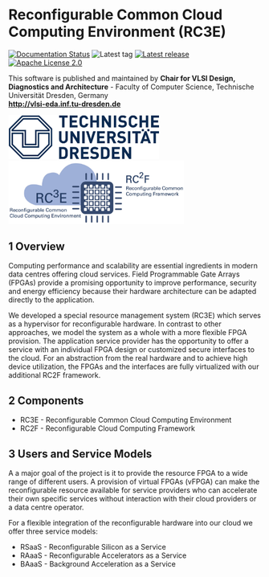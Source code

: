 # Reconfigurable Common Cloud Computing Environment (RC3E)

[![Documentation Status](https://readthedocs.org/projects/rc3e/badge/?version=latest)](http://rc3e.readthedocs.io/en/latest/?badge=latest)
![Latest tag](https://img.shields.io/github/tag/VLSI-EDA/RC3E.svg?style=flat)
[![Latest release](https://img.shields.io/github/release/VLSI-EDA/RC3E.svg?style=flat)](https://github.com/VLSI-EDA/RC3E/releases)
[![Apache License 2.0](https://img.shields.io/github/license/VLSI-EDA/RC3E.svg?style=flat)](LICENSE.md)


This software is published and maintained by **Chair for VLSI Design, Diagnostics and Architecture** - 
Faculty of Computer Science, Technische Universität Dresden, Germany  
**http://vlsi-eda.inf.tu-dresden.de**


<img src="https://raw.githubusercontent.com/VLSI-EDA/RC3E/master/docs/_static/images/logo_tud.jpg" width="300" />&nbsp;&nbsp;&nbsp;&nbsp;&nbsp;&nbsp;
<img src="https://raw.githubusercontent.com/VLSI-EDA/RC3E/master/docs/_static/images/rc3e_logo.jpg" width="350" />


## 1 Overview

Computing performance and scalability are essential ingredients in modern data centres offering cloud services. Field Programmable Gate Arrays (FPGAs) provide a promising opportunity to improve performance, security and energy efficiency because their hardware architecture can be adapted directly to the application.
 
We developed a special resource management system (RC3E) which serves as a hypervisor for reconfigurable hardware. In contrast to other approaches, we model the system as a whole with a more flexible FPGA provision. The application service provider has the opportunity to offer a service with an individual FPGA design or customized secure interfaces to the cloud. For an abstraction from the real hardware and to achieve high device utilization, the FPGAs and the interfaces are fully virtualized with our additional RC2F framework.

## 2 Components
* RC3E - Reconfigurable Common Cloud Computing Environment
* RC2F - Reconfigurable Cloud Computing Framework

## 3 Users and Service Models
A a major goal of the project is it to provide the resource FPGA to a wide range of different users. A provision of virtual FPGAs (vFPGA) can make the reconfigurable resource available for service providers who can accelerate their own specific services without interaction with their cloud providers or a data centre operator.

For a flexible integration of the reconfigurable hardware into our cloud we offer three service models:

* RSaaS - Reconfigurable Silicon as a Service
* RAaaS - Reconfigurable Accelerators as a Service
* BAaaS - Background Acceleration as a Service


